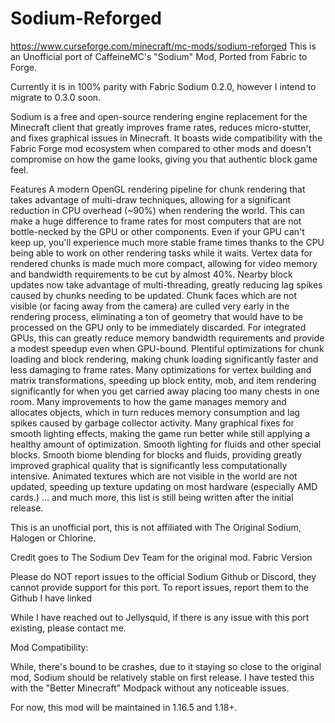# Sodium-Reforged
https://www.curseforge.com/minecraft/mc-mods/sodium-reforged
This is an Unofficial port of CaffeineMC's "Sodium" Mod, Ported from Fabric to Forge.

 

Currently it is in 100% parity with Fabric Sodium 0.2.0, however I intend to migrate to 0.3.0 soon.

 

Sodium is a free and open-source rendering engine replacement for the Minecraft client that greatly improves frame rates, reduces micro-stutter, and fixes graphical issues in Minecraft. It boasts wide compatibility with the Fabric Forge mod ecosystem when compared to other mods and doesn't compromise on how the game looks, giving you that authentic block game feel.

 

Features
A modern OpenGL rendering pipeline for chunk rendering that takes advantage of multi-draw techniques, allowing for a significant reduction in CPU overhead (~90%) when rendering the world. This can make a huge difference to frame rates for most computers that are not bottle-necked by the GPU or other components. Even if your GPU can't keep up, you'll experience much more stable frame times thanks to the CPU being able to work on other rendering tasks while it waits.
Vertex data for rendered chunks is made much more compact, allowing for video memory and bandwidth requirements to be cut by almost 40%.
Nearby block updates now take advantage of multi-threading, greatly reducing lag spikes caused by chunks needing to be updated.
Chunk faces which are not visible (or facing away from the camera) are culled very early in the rendering process, eliminating a ton of geometry that would have to be processed on the GPU only to be immediately discarded. For integrated GPUs, this can greatly reduce memory bandwidth requirements and provide a modest speedup even when GPU-bound.
Plentiful optimizations for chunk loading and block rendering, making chunk loading significantly faster and less damaging to frame rates. 
Many optimizations for vertex building and matrix transformations, speeding up block entity, mob, and item rendering significantly for when you get carried away placing too many chests in one room.
Many improvements to how the game manages memory and allocates objects, which in turn reduces memory consumption and lag spikes caused by garbage collector activity.
Many graphical fixes for smooth lighting effects, making the game run better while still applying a healthy amount of optimization.
Smooth lighting for fluids and other special blocks. 
Smooth biome blending for blocks and fluids, providing greatly improved graphical quality that is significantly less computationally intensive. 
Animated textures which are not visible in the world are not updated, speeding up texture updating on most hardware (especially AMD cards.)
... and much more, this list is still being written after the initial release.

 

 

 

This is an unofficial port, this is not affiliated with The Original Sodium, Halogen or Chlorine.

Credit goes to The Sodium Dev Team for the original mod. Fabric Version

Please do NOT report issues to the official Sodium Github or Discord, they cannot provide support for this port. To report issues, report them to the Github I have linked

 

While I have reached out to Jellysquid, if there is any issue with this port existing, please contact me.

 

Mod Compatibility:

While, there's bound to be crashes, due to it staying so close to the original mod, Sodium should be relatively stable on first release. I have tested this with the "Better Minecraft" Modpack without any noticeable issues.

 

For now, this mod will be maintained in 1.16.5 and 1.18+.
